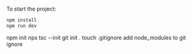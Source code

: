 To start the project:
```bash
npm install
npm run dev
```


npm init
npx tsc --init
git init .
touch .gitignore
add node_modules to git ignore

